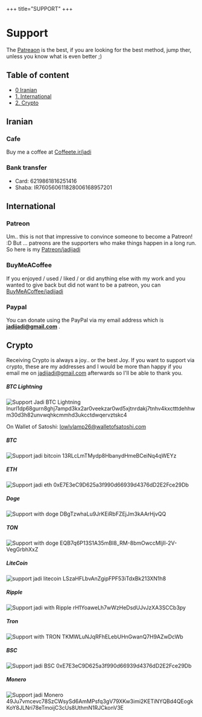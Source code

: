 +++
title="SUPPORT"
+++

# Support

The [Patreaon](#Patreon) is the best, if you are looking for the best method, jump ther, unless you know what is even better ;)

## Table of content

* [0  Iranian](#Iranian)
* [1. International](#International)
* [2. Crypto](#Crypto)

## Iranian
### Cafe
Buy me a coffee at [Coffeete.ir/jadi](https://www.coffeete.ir/jadi)

### Bank transfer
- Card: 6219861816251416
- Shaba: IR760560611828006168957201

## International
### Patreon
Um.. this is not that impressive to convince someone to become a Patreon! :D But ... patreons are the supporters who make things happen in a long run. So here is my [Patreon/jadijadi](https://patreon.com/jadijadi)

### BuyMeACoffee
If you enjoyed / used / liked / or did anything else with my work and you wanted to give back but did not want to be a patreon, you can [BuyMeACoffee/jadijadi](https://buymeacoffee.com/jadijadi)

### Paypal
You can donate using the PayPal via my email address which is **jadijadi@gmail.com** .

## Crypto


Receiving Crypto is always a joy.. or the best Joy. If you want to support via crypto, these are my addresses and I would be more than happy if you email me on jadijadi@gmail.com afterwards so I'll be able to thank you.

##### BTC Lightning
![Support Jadi BTC Lightning](/images/crypto/lightning.jpg)
lnurl1dp68gurn8ghj7ampd3kx2ar0veekzar0wd5xjtnrdakj7tnhv4kxctttdehhwm30d3h82unvwqhkcmmhd3ukcctdwqervztskc4

On Wallet of Satoshi: lowlylamp26@walletofsatoshi.com
##### BTC
![Support jadi bitcoin](/images/crypto/btc.png)
13RLcLmTMydp8HbanydHmeBCeiNq4qWEYz 
##### ETH
![Support jadi eth](/images/crypto/eth.png)
0xE7E3eC9D625a3f990d66939d4376dD2E2Fce29Db
##### Doge
![Support with doge](/images/crypto/doge.png)
DBgTzwhaLu9JrKEiRbFZEjJm3kAArHjvQQ
##### TON
![Support with doge](/images/crypto/ton.png)
EQB7q6P13S1A35mBI8_RM-8bmOwccMIjIl-2V-VegGrbhXxZ
##### LiteCoin
![support jadi litecoin](/images/crypto/ltc.png)
LSzaHFLbvAnZgipFPF53iTdxBk213XN1h8
##### Ripple
![Support jadi with Ripple](/images/crypto/ripple.png)
rH1YoaweLh7wWzHeDsdUJvJzXA3SCCb3py
##### Tron
![Support with TRON](/images/crypto/tron.png)
TKMWLuNJqRFhELebUHnGwanQ7H9AZwDcWb
##### BSC
![Support jadi BSC](/images/crypto/bsc.png)
0xE7E3eC9D625a3f990d66939d4376dD2E2Fce29Db
##### Monero
![Support jadi Monero](/images/crypto/monero.png)
49Ju7vmcevc78SzCWsySd6AmMPsfq3gV79XKw3imi2KETiNYQBd4QEogkKoY8JLNri78eTmoijC3cUs8UthmN1RJCkonV3E

